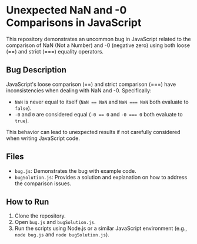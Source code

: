 # Unexpected NaN and -0 Comparisons in JavaScript

This repository demonstrates an uncommon bug in JavaScript related to the comparison of NaN (Not a Number) and -0 (negative zero) using both loose (==) and strict (===) equality operators.

## Bug Description

JavaScript's loose comparison (==) and strict comparison (===) have inconsistencies when dealing with NaN and -0. Specifically:

* `NaN` is never equal to itself (`NaN == NaN` and `NaN === NaN` both evaluate to `false`).
* `-0` and `0` are considered equal (`-0 == 0` and `-0 === 0` both evaluate to `true`).

This behavior can lead to unexpected results if not carefully considered when writing JavaScript code.

## Files

* `bug.js`: Demonstrates the bug with example code.
* `bugSolution.js`: Provides a solution and explanation on how to address the comparison issues.

## How to Run

1. Clone the repository.
2. Open `bug.js` and `bugSolution.js`.
3. Run the scripts using Node.js or a similar JavaScript environment (e.g., `node bug.js` and `node bugSolution.js`).
